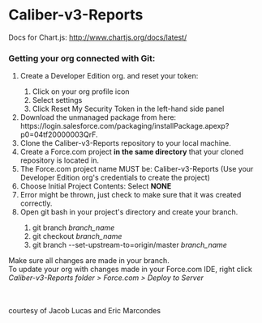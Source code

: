 # Caliber-v3-Reports

Docs for Chart.js: http://www.chartjs.org/docs/latest/

### Getting your org connected with Git:
<ol>
  <li> Create a Developer Edition org. and reset your token:  </li>
    <ol>
      <li> Click on your org profile icon</li>
      <li> Select settings </li>
      <li> Click Reset My Security Token in the left-hand side panel </li>
    </ol>
  <li> Download the unmanaged package from here: https://login.salesforce.com/packaging/installPackage.apexp?p0=04tf20000003QrF. </li>
  <li> Clone the Caliber-v3-Reports repository to your local machine. </li>
  <li> Create a Force.com project <b>in the same directory</b> that your cloned repository is located in. </li>
  <li> The Force.com project name MUST be: Caliber-v3-Reports (Use your Developer Edition org's credentials to create the project)</li>
  <li> Choose Initial Project Contents: Select <b>NONE</b></li>
  <li> Error might be thrown, just check to make sure that it was created correctly. </li>
  <li> Open git bash in your project's directory and create your branch. </li>
  <ol>
    <li> git branch <i>branch_name</i> </li>
    <li> git checkout <i>branch_name</i> </li>
    <li> git branch --set-upstream-to=origin/master <i>branch_name</i> </li>
  </ol>
</ol>
  
Make sure all changes are made in your branch.  <br/>
To update your org with changes made in your Force.com IDE, right click <i>Caliber-v3-Reports folder > Force.com > Deploy to Server</i>

<br/>
<br/>
courtesy of Jacob Lucas and Eric Marcondes

